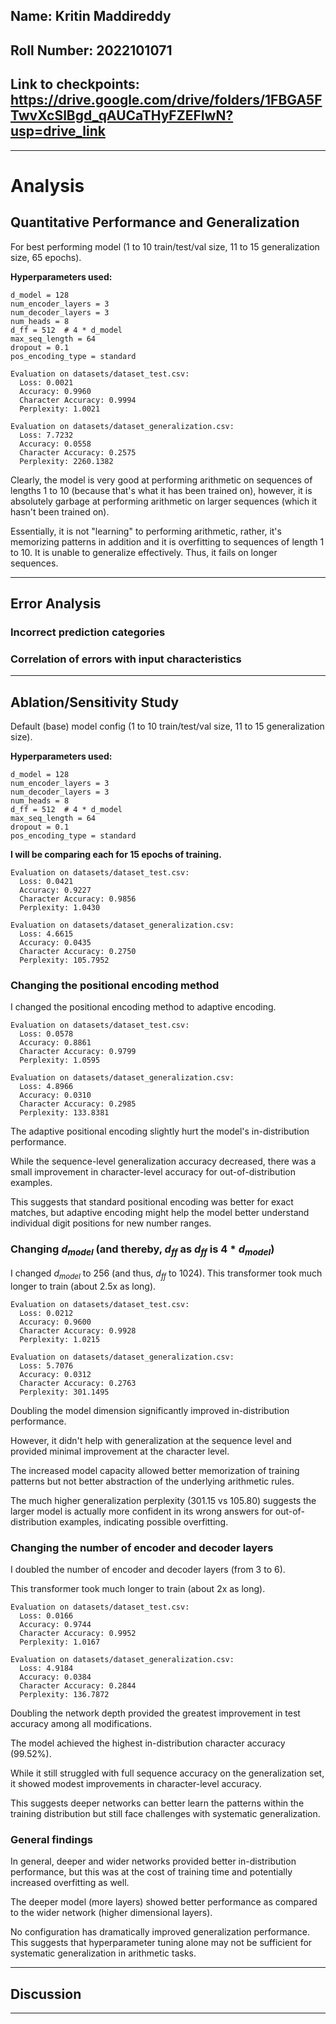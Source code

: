 ## Name: Kritin Maddireddy

## Roll Number: 2022101071

## Link to checkpoints: https://drive.google.com/drive/folders/1FBGA5FTwvXcSlBgd_qAUCaTHyFZEFIwN?usp=drive_link

---

# Analysis

## Quantitative Performance and Generalization

For best performing model (1 to 10 train/test/val size, 11 to 15 generalization size, 65 epochs).

**Hyperparameters used:**

```
d_model = 128
num_encoder_layers = 3
num_decoder_layers = 3
num_heads = 8
d_ff = 512  # 4 * d_model
max_seq_length = 64
dropout = 0.1
pos_encoding_type = standard
```

```
Evaluation on datasets/dataset_test.csv:  
  Loss: 0.0021  
  Accuracy: 0.9960  
  Character Accuracy: 0.9994  
  Perplexity: 1.0021  

Evaluation on datasets/dataset_generalization.csv:  
  Loss: 7.7232  
  Accuracy: 0.0558  
  Character Accuracy: 0.2575  
  Perplexity: 2260.1382  
```

Clearly, the model is very good at performing arithmetic on sequences of lengths 1 to 10 (because that's what it has
been trained on), however, it is absolutely garbage at performing arithmetic on larger sequences (which it hasn't been
trained on).

Essentially, it is not "learning" to performing arithmetic, rather, it's memorizing patterns in addition and it is
overfitting to sequences of length 1 to 10. It is unable to generalize effectively. Thus, it fails on longer sequences.

---

## Error Analysis

### Incorrect prediction categories

### Correlation of errors with input characteristics

---

## Ablation/Sensitivity Study

Default (base) model config (1 to 10 train/test/val size, 11 to 15 generalization size).

**Hyperparameters used:**

```
d_model = 128
num_encoder_layers = 3
num_decoder_layers = 3
num_heads = 8
d_ff = 512  # 4 * d_model
max_seq_length = 64
dropout = 0.1
pos_encoding_type = standard
```

**I will be comparing each for 15 epochs of training.**

```
Evaluation on datasets/dataset_test.csv:
  Loss: 0.0421
  Accuracy: 0.9227
  Character Accuracy: 0.9856
  Perplexity: 1.0430

Evaluation on datasets/dataset_generalization.csv:
  Loss: 4.6615
  Accuracy: 0.0435
  Character Accuracy: 0.2750
  Perplexity: 105.7952
```

### Changing the positional encoding method

I changed the positional encoding method to adaptive encoding.

```
Evaluation on datasets/dataset_test.csv:
  Loss: 0.0578
  Accuracy: 0.8861
  Character Accuracy: 0.9799
  Perplexity: 1.0595

Evaluation on datasets/dataset_generalization.csv:
  Loss: 4.8966
  Accuracy: 0.0310
  Character Accuracy: 0.2985
  Perplexity: 133.8381
```

The adaptive positional encoding slightly hurt the model's in-distribution performance.

While the sequence-level generalization accuracy decreased, there was a small improvement in character-level accuracy
for out-of-distribution examples.

This suggests that standard positional encoding was better for exact matches, but adaptive encoding might help the model
better understand individual digit positions for new number ranges.

### Changing $d_{model}$ (and thereby, $d_{ff}$ as $d_{ff}$ is $4 * d_{model}$)

I changed $d_{model}$ to 256 (and thus, $d_{ff}$ to 1024).
This transformer took much longer to train (about 2.5x as long).

```
Evaluation on datasets/dataset_test.csv:
  Loss: 0.0212
  Accuracy: 0.9600
  Character Accuracy: 0.9928
  Perplexity: 1.0215
  
Evaluation on datasets/dataset_generalization.csv:
  Loss: 5.7076
  Accuracy: 0.0312
  Character Accuracy: 0.2763
  Perplexity: 301.1495
```

Doubling the model dimension significantly improved in-distribution performance.

However, it didn't help with generalization at the sequence level and provided minimal improvement at the character
level.

The increased model capacity allowed better memorization of training patterns but not better abstraction of the
underlying arithmetic rules.

The much higher generalization perplexity (301.15 vs 105.80) suggests the larger model is actually more confident in its
wrong answers for out-of-distribution examples, indicating possible overfitting.

### Changing the number of encoder and decoder layers

I doubled the number of encoder and decoder layers (from 3 to 6).

This transformer took much longer to train (about 2x as long).

```
Evaluation on datasets/dataset_test.csv:
  Loss: 0.0166
  Accuracy: 0.9744
  Character Accuracy: 0.9952
  Perplexity: 1.0167

Evaluation on datasets/dataset_generalization.csv:
  Loss: 4.9184
  Accuracy: 0.0384
  Character Accuracy: 0.2844
  Perplexity: 136.7872
```

Doubling the network depth provided the greatest improvement in test accuracy among all modifications.

The model achieved the highest in-distribution character accuracy (99.52%).

While it still struggled with full sequence accuracy on the generalization set, it showed modest improvements in
character-level accuracy.

This suggests deeper networks can better learn the patterns within the training distribution but still face challenges
with systematic generalization.

### General findings

In general, deeper and wider networks provided better in-distribution performance, but this was at the cost of training
time and potentially increased overfitting as well.

The deeper model (more layers) showed better performance as compared to the wider network (higher dimensional layers).

No configuration has dramatically improved generalization performance. This suggests that hyperparameter tuning alone
may not be sufficient for systematic generalization in arithmetic tasks.

---

## Discussion

---